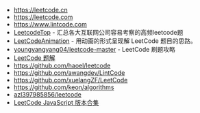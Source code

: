 - https://leetcode.cn
- https://leetcode.com
- https://www.lintcode.com
- [LeetcodeTop](https://github.com/afatcoder/LeetcodeTop) - 汇总各大互联网公司容易考察的高频leetcode题
- [LeetCodeAnimation](https://github.com/MisterBooo/LeetCodeAnimation) - 用动画的形式呈现解 LeetCode 题目的思路。
- [youngyangyang04/leetcode-master](https://github.com/youngyangyang04/leetcode-master) - LeetCode 刷题攻略
- [LeetCode 题解](https://www.gitbook.com/book/siddontang/leetcode-solution/details)
- https://github.com/haoel/leetcode
- https://github.com/awangdev/LintCode
- https://github.com/xuelangZF/LeetCode
- https://github.com/keon/algorithms
- [azl397985856/leetcode](https://github.com/azl397985856/leetcode)
- [LeetCode JavaScript 版本合集](https://segmentfault.com/a/1190000017146507)

